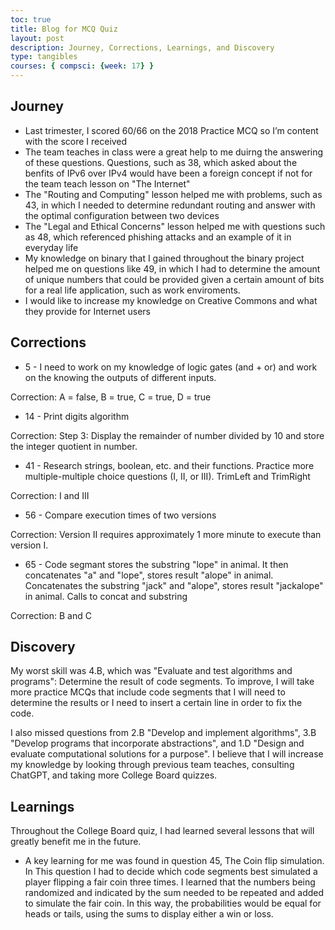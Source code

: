 ```yaml
---
toc: true
title: Blog for MCQ Quiz
layout: post
description: Journey, Corrections, Learnings, and Discovery
type: tangibles
courses: { compsci: {week: 17} }
---
```


## Journey
- Last trimester, I scored 60/66 on the 2018 Practice MCQ so I’m content with the score I received
- The team teaches in class were a great help to me duirng the answering of these questions. Questions, such as 38, which asked about the benfits of IPv6 over IPv4 would have been a foreign concept if not for the team teach lesson on "The Internet"
- The "Routing and Computing" lesson helped me with problems, such as 43, in which I needed to determine redundant routing and answer with the optimal configuration between two devices
- The "Legal and Ethical Concerns" lesson helped me with questions such as 48, which referenced phishing attacks and an example of it in everyday life
- My knowledge on binary that I gained throughout the binary project helped me on questions like 49, in which I had to determine the amount of unique numbers that could be provided given a certain amount of bits for a real life application, such as work enviroments.
- I would like to increase my knowledge on Creative Commons and what they provide for Internet users

## Corrections
- 5 - I need to work on my knowledge of logic gates (and + or) and work on the knowing the outputs of different inputs.

Correction: A = false, B = true, C = true, D = true

- 14 - Print digits algorithm

Correction: Step 3: Display the remainder of number divided by 10 and store the integer quotient in number.

- 41 - Research strings, boolean, etc. and their functions. Practice more multiple-multiple choice questions (I, II, or III).
TrimLeft and TrimRight

Correction: I and III

- 56 - Compare execution times of two versions

Correction: Version II requires approximately 1 more minute to execute than version I.

- 65 - Code segmant stores the substring "lope" in animal. It then concatenates "a" and "lope", stores result "alope" in animal. Concatenates the substring "jack" and "alope", stores result "jackalope" in animal.
Calls to concat and substring

Correction: B and C

## Discovery
My worst skill was 4.B, which was "Evaluate and test algorithms and programs": Determine the result of code segments. To improve, I will take more practice MCQs that include code segments that I will need to determine the results or I need to insert a certain line in order to fix the code.

I also missed questions from 2.B "Develop and implement algorithms", 3.B "Develop programs that incorporate abstractions", and 1.D "Design and evaluate computational solutions for a purpose". I believe that I will increase my knowledge by looking through previous team teaches, consulting ChatGPT, and taking more College Board quizzes.

## Learnings
Throughout the College Board quiz, I had learned several lessons that will greatly benefit me in the future. 

- A key learning for me was found in question 45, The Coin flip simulation. In This question I had to decide which code segments best simulated a player flipping a fair coin three times. I learned that the numbers being randomized and indicated by the sum needed to be repeated and added to simulate the fair coin. In this way, the probabilities would be equal for heads or tails, using the sums to display either a win or loss.